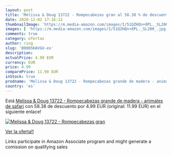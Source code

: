 ```yaml
---
layout: post
title: 'Melissa & Doug 13722 - Rompecabezas gran al 58.38 % de descuento'
date: 2020-12-02 17:16:12
thumbnailImage: 'https://m.media-amazon.com/images/I/51QZHQn+8PL._SL200_.jpg'
images: [ 'https://m.media-amazon.com/images/I/51QZHQn+8PL._SL200_.jpg' ]
comments: true
category: ofertas
author: ring
slug: 'B000SKAVGU-es'
description:
actualPrice: 4.99 EUR
currency: EUR
price: 4.99
comparePrice: 11.99 EUR
inStock: true
prodname: 'Melissa & Doug 13722 - Rompecabezas grande de madera - animales de safari'
country: 'es'
---
```


Está [Melissa & Doug 13722 - Rompecabezas grande de madera - animales de safari](https://www.amazon.es/dp/B000SKAVGU/?tag=tolees-21) con 58.38 de descuento por 4.99 EUR (original: 11.99 EUR) en el siguiente enlace!

[![Melissa & Doug 13722 - Rompecabezas gran](https://m.media-amazon.com/images/I/51QZHQn+8PL._SL200_.jpg)](https://www.amazon.es/dp/B000SKAVGU/?tag=tolees-21)

[Ver la oferta!!](https://www.amazon.es/dp/B000SKAVGU/?tag=tolees-21)

Links participate in Amazon Associate program and might generate a comission on qualifying sales


